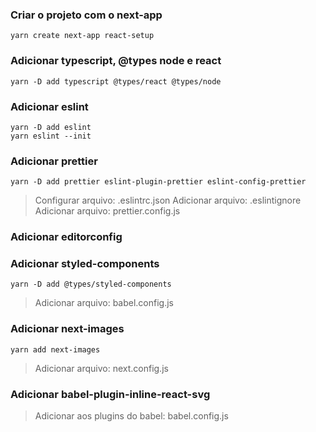 
### Criar o projeto com o next-app
    yarn create next-app react-setup

### Adicionar typescript, @types node e react
    yarn -D add typescript @types/react @types/node

### Adicionar eslint
	yarn -D add eslint
	yarn eslint --init

### Adicionar prettier
	yarn -D add prettier eslint-plugin-prettier eslint-config-prettier

> Configurar arquivo: .eslintrc.json
> Adicionar arquivo: .eslintignore
> Adicionar arquivo: prettier.config.js

### Adicionar editorconfig

### Adicionar styled-components
	yarn -D add @types/styled-components
> Adicionar arquivo: babel.config.js

### Adicionar next-images
	yarn add next-images
> Adicionar arquivo: next.config.js

  ### Adicionar babel-plugin-inline-react-svg
> Adicionar aos plugins do babel: babel.config.js
